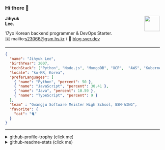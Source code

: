 ### Hi there 👋
<img src="https://github.githubassets.com/images/mona-loading-default.gif" width="50px" align="right">
</a>

**Jihyuk\
Lee.**

17yo Korean backend programmer & DevOps Starter.\
✉️ mailto:s23066@gsm.hs.kr
/ 
🔗 [blog.sver.dev](https://blog.sver.dev)

---

```json
{
  "name": "Jihyuk Lee",
  "birthYear": 2007,
  "techStack": ["Python", "Node.js", "MongoDB", "OCP",  "AWS", "Kubernetes"],
  "locale": "ko-KR, Korea",
  "preferLanguages": [
    { "name": "Python", "percent": 50 },
    { "name": "JavaScript", "percent": 30.41 },
    { "name": "Java", "percent": 10.59 },
    { "name": "TypeScript", "percent": 9 }
  ],
  "team" : "Gwangju Software Meister High School, GSM-AING",
  "favorite": {
    "cat": "🐈"
  }
}
```
---
<details>
  <summary>github-profile-trophy (click me)</summary>
  
![](https://github-profile-trophy.vercel.app/?username=withJihyuk&row=1&column=8&theme=nord)
  
</details>
<details>
  <summary>github-readme-stats (click me)</summary>
  
<!--START_SECTION:waka-->
![Code Time](http://img.shields.io/badge/Code%20Time-357%20hrs%2035%20mins-blue)

![Lines of code](https://img.shields.io/badge/%EC%A0%80%EB%8A%94%20%EC%97%AC%ED%83%9C%EA%B9%8C%EC%A7%80%20-331.9%20thousand%20%EC%A4%84%EC%9D%98%20%EC%BD%94%EB%93%9C%EB%A5%BC%20%EC%9E%91%EC%84%B1%ED%96%88%EC%96%B4%EC%9A%94.-blue)

**저는 저녁형 인간이에요. 🦉** 

```text
🌞 아침                     75 commits          ██░░░░░░░░░░░░░░░░░░░░░░░   09.93 % 
🌆 낮　                     247 commits         ████████░░░░░░░░░░░░░░░░░   32.72 % 
🌃 저녁                     304 commits         ██████████░░░░░░░░░░░░░░░   40.26 % 
🌙 밤　                     129 commits         ████░░░░░░░░░░░░░░░░░░░░░   17.09 % 
```


📊 **저는 이번주를 이렇게 시간을 보냈어요.** 

```text
🕑︎ Timezone: Asia/Seoul

💬 프로그래밍 언어들: 
Text                     1 hr 19 mins        ██████████░░░░░░░░░░░░░░░   39.38 % 
Other                    53 mins             ███████░░░░░░░░░░░░░░░░░░   26.25 % 
TypeScript               51 mins             ██████░░░░░░░░░░░░░░░░░░░   25.65 % 
Swift                    9 mins              █░░░░░░░░░░░░░░░░░░░░░░░░   04.46 % 
Python                   5 mins              █░░░░░░░░░░░░░░░░░░░░░░░░   02.91 % 

🔥 에디터들: 
VS Code                  3 hrs 12 mins       ████████████████████████░   95.01 % 
Xcode                    9 mins              █░░░░░░░░░░░░░░░░░░░░░░░░   04.47 % 
Notion                   1 min               ░░░░░░░░░░░░░░░░░░░░░░░░░   00.52 % 

💻 운영 체제들: 
Mac                      3 hrs 22 mins       █████████████████████████   100.00 % 
```


 Last Updated on 21/06/2024 18:42:05 UTC
<!--END_SECTION:waka-->

</details>

</div>

